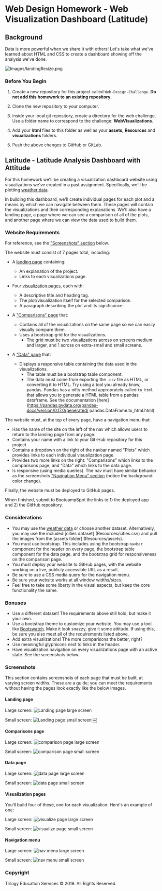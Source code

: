 ﻿# Web Design Homework - Web Visualization Dashboard (Latitude)

## Background

Data is more powerful when we share it with others! Let's take what we've 
learned about HTML and CSS to create a dashboard showing off the analysis 
we've done.

![Images/landingResize.png](Images/landingResize.png)

### Before You Begin

1. Create a new repository for this project called `Web-Design-Challenge`. 
   **Do not add this homework to an existing repository**.

2. Clone the new repository to your computer.

3. Inside your local git repository, create a directory for the web challenge. 
   Use a folder name to correspond to the challenge: **WebVisualizations**.

4. Add your **html** files to this folder as well as your **assets**, 
   **Resources** and **visualizations** folders.

5. Push the above changes to GitHub or GitLab.

## Latitude - Latitude Analysis Dashboard with Attitude

For this homework we'll be creating a visualization dashboard website using 
visualizations we've created in a past assignment. Specifically, we'll be 
plotting [weather data](Resources/cities.csv).

In building this dashboard, we'll create individual pages for each plot 
and a means by which we can navigate between them. These pages will contain 
the visualizations and their corresponding explanations. We'll also have a 
landing page, a page where we can see a comparison of all of the plots, 
and another page where we can view the data used to build them.

### Website Requirements

For reference, see the ["Screenshots" section](#screenshots) below.

The website must consist of 7 pages total, including:

* A [landing page](#landing-page) containing:
  * An explanation of the project.
  * Links to each visualizations page.

* Four [visualization pages](#visualization-pages), each with:
  * A descriptive title and heading tag.
  * The plot/visualization itself for the selected comparison.
  * A paragraph describing the plot and its significance.

* A ["Comparisons" page](#comparisons-page) that:
  * Contains all of the visualizations on the same page so we can 
    easily visually compare them.
  * Uses a bootstrap grid for the visualizations.
    * The grid must be two visualizations across on screens medium and 
      larger, and 1 across on extra-small and small screens.

* A ["Data" page](#data-page) that:
  * Displays a responsive table containing the data used in the visualizations.
    * The table must be a bootstrap table component.
    * The data must come from exporting the `.csv` file as HTML, or converting 
      it to HTML. Try using a tool you already know, pandas. Pandas has a 
      nifty method approprately called `to_html` that allows you to generate 
      a HTML table from a pandas dataframe. See the documentation 
      [here](https://pandas.pydata.org/pandas-docs/version/0.17.0/generated/
      pandas.DataFrame.to_html.html)

The website must, at the top of every page, have a navigation menu that:

* Has the name of the site on the left of the nav which allows users to return 
  to the landing page from any page.
* Contains your name with a link to your Git-Hub repository for this project. 
* Contains a dropdown on the right of the navbar named "Plots" which provides 
  links to each individual visualization page.
* Provides two more links on the right: "Comparisons" which links to the 
  comparisons page, and "Data" which links to the data page.
* Is responsive (using media queries). The nav must have similar behavior 
  as the screenshots ["Navigation Menu" section](#navigation-menu) 
  (notice the background color change).

Finally, the website must be deployed to GitHub pages.

When finished, submit to BootcampSpot the links to 1) the deployed app and 2) 
the GitHub repository.

### Considerations

* You may use the [weather data](Resources/cities.csv) or choose another 
  dataset. Alternatively, you may use the included [cities dataset]
  (Resources/cities.csv) and pull the images from the [assets folder]
  (Resources/assets).
* You must use bootstrap. This includes using the bootstrap `navbar` component 
  for the header on every page, the bootstrap table component for the data 
  page, and the bootstrap grid for responsiveness on the comparison page.
* You must deploy your website to GitHub pages, with the website working on a 
  live, publicly accessible URL as a result.
* Be sure to use a CSS media query for the navigation menu.
* Be sure your website works at all window widths/sizes.
* Feel free to take some liberty in the visual aspects, but keep the core 
  functionality the same.

### Bonuses

* Use a different dataset! The requirements above still hold, but make it 
  your own.
* Use a bootstrap theme to customize your website. You may use a tool like 
  [Bootswatch](https://bootswatch.com/). Make it look snazzy, give it some 
  attitude. 
  If using this, be sure you also meet all of the requirements listed above.
* Add extra visualizations! The more comparisons the better, right?
* Use meaningful glyphicons next to links in the header.
* Have visualization navigation on every visualizations page with an active 
  state. See the screenshots below.

### Screenshots

This section contains screenshots of each page that must be built, at 
varying screen widths. These are a guide; you can meet the requirements 
without having the pages look exactly like the below images.

#### Landing page

Large screen:
![Landing page large screen](Images/landing-lg.png)

Small screen:
![Landing page small screen](Images/landing-sm.png)
￼

#### Comparisons page

Large screen:
![comparison page large screen](Images/comparison-lg.png)

Small screen:
![comparison page small screen](Images/comparison-sm.png)

#### Data page

Large screen:
![data page large screen](Images/data-lg.png)

Small screen:
![data page small screen](Images/data-sm.png)

#### Visualization pages

You'll build four of these, one for each visualization. 
Here's an example of one:

Large screen:
![visualize page large screen](Images/visualize-lg.png)

Small screen:
![visualize page small screen](Images/visualize-sm.png)

#### Navigation menu

Large screen:
![nav menu large screen](Images/nav-lg.png)

Small screen:
![nav menu small screen](Images/nav-sm.png)

### Copyright

Trilogy Education Services © 2019. All Rights Reserved.
